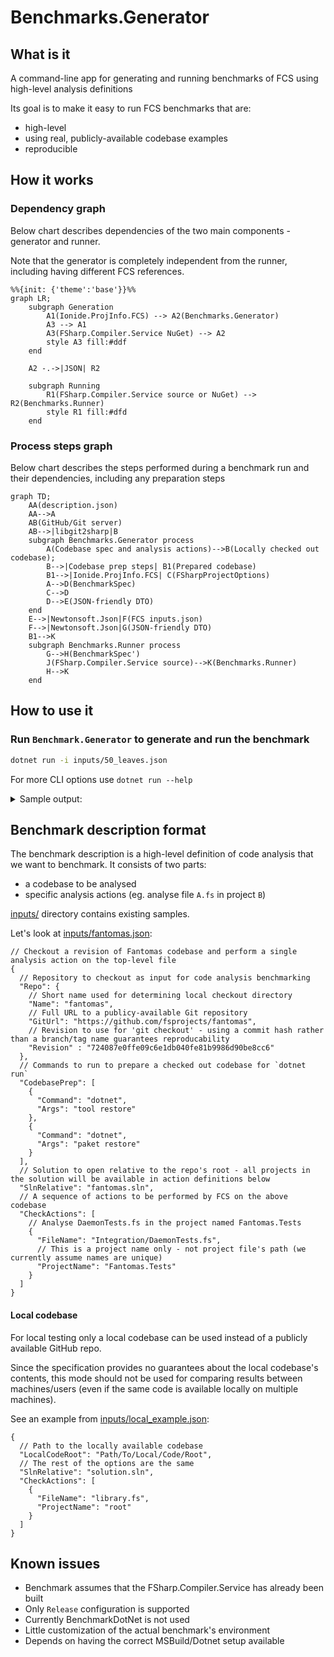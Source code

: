 # Benchmarks.Generator

## What is it
A command-line app for generating and running benchmarks of FCS using high-level analysis definitions

Its goal is to make it easy to run FCS benchmarks that are:
* high-level
* using real, publicly-available codebase examples
* reproducible

## How it works
### Dependency graph
Below chart describes dependencies of the two main components - generator and runner.

Note that the generator is completely independent from the runner, including having different FCS references. 
```mermaid
%%{init: {'theme':'base'}}%%
graph LR;
    subgraph Generation
        A1(Ionide.ProjInfo.FCS) --> A2(Benchmarks.Generator)
        A3 --> A1
        A3(FSharp.Compiler.Service NuGet) --> A2
        style A3 fill:#ddf
    end

    A2 -.->|JSON| R2
    
    subgraph Running
        R1(FSharp.Compiler.Service source or NuGet) --> R2(Benchmarks.Runner)
        style R1 fill:#dfd
    end
```
### Process steps graph
Below chart describes the steps performed during a benchmark run and their dependencies, including any preparation steps
```mermaid
graph TD;
    AA(description.json)
    AA-->A
    AB(GitHub/Git server)
    AB-->|libgit2sharp|B
    subgraph Benchmarks.Generator process
        A(Codebase spec and analysis actions)-->B(Locally checked out codebase);
        B-->|Codebase prep steps| B1(Prepared codebase)
        B1-->|Ionide.ProjInfo.FCS| C(FSharpProjectOptions)
        A-->D(BenchmarkSpec)
        C-->D
        D-->E(JSON-friendly DTO)
    end
    E-->|Newtonsoft.Json|F(FCS inputs.json)
    F-->|Newtonsoft.Json|G(JSON-friendly DTO)
    B1-->K
    subgraph Benchmarks.Runner process
        G-->H(BenchmarkSpec')
        J(FSharp.Compiler.Service source)-->K(Benchmarks.Runner)
        H-->K
    end
```
## How to use it
### Run `Benchmark.Generator` to generate and run the benchmark
```bash
dotnet run -i inputs/50_leaves.json 
```
For more CLI options use `dotnet run --help`

<details>
<summary>Sample output:</summary>

```bash
[13:17:58 INF] PrepareCodebase: Preparing repo 50_leaves - https://github.com/safesparrow/fsharp-samples at revision 744ada94e1fffda8d622f817f6b7642a0d17e4f0
[13:17:58 INF] PrepareCodebase: .artifacts\50_leaves\744ada94e1fffda8d622f817f6b7642a0d17e4f0 already exists - will assume the correct repository is already checked out
[13:17:58 INF] PrepareCodebase: Running 1 codebase prep steps
[13:18:06 INF] LoadOptions: 51 projects loaded from D:\projekty\ftest\fsharp-benchmark-generator\.artifacts\50_leaves\744ada94e1fffda8d622f817f6b7642a0d17e4f0\50_leaves/solution.sln
[13:18:06 INF] PrepareAndRun: Serializing inputs as D:\projekty\ftest\fsharp-benchmark-generator\.artifacts\50_leaves\744ada94e1fffda8d622f817f6b7642a0d17e4f0\.artifacts\2022-07-23_12-18-06.fcsinputs.json
[13:18:06 INF] Run: Starting the benchmark
[13:18:06 INF] Run: Deserializing inputs from 'D:\projekty\ftest\fsharp-benchmark-generator\.artifacts\50_leaves\744ada94e1fffda8d622f817f6b7642a0d17e4f0\.artifacts\2022-07-23_12-18-06.fcsinputs.json'
[13:18:07 INF] Run: Running 1 iteration(s) of the benchmark, each containing 1 action(s)
[13:18:07 INF] Run: [0] Action: start
[13:18:25 INF] Run: 0 diagnostics calculated:
[13:18:25 INF] Run: [0] Action: took 17925ms
[13:18:25 INF] Run: Performed 1 action(s) in 17925ms
[13:18:25 INF] Run: Performed 1 iteration(s) in 17925 - averaging 17925ms per iteration
```

</details>

## Benchmark description format
The benchmark description is a high-level definition of code analysis that we want to benchmark. It consists of two parts:
- a codebase to be analysed
- specific analysis actions (eg. analyse file `A.fs` in project `B`)

[inputs/](inputs/) directory contains existing samples.

Let's look at [inputs/fantomas.json](inputs/fantomas.json):
```json5
// Checkout a revision of Fantomas codebase and perform a single analysis action on the top-level file
{
  // Repository to checkout as input for code analysis benchmarking
  "Repo": {
    // Short name used for determining local checkout directory
    "Name": "fantomas",
    // Full URL to a publicy-available Git repository
    "GitUrl": "https://github.com/fsprojects/fantomas",
    // Revision to use for 'git checkout' - using a commit hash rather than a branch/tag name guarantees reproducability
    "Revision" : "724087e0ffe09c6e1db040fe81b9986d90be8cc6"
  },
  // Commands to run to prepare a checked out codebase for `dotnet run`
  "CodebasePrep": [
    {
      "Command": "dotnet",
      "Args": "tool restore"
    },
    {
      "Command": "dotnet",
      "Args": "paket restore"
    }
  ],
  // Solution to open relative to the repo's root - all projects in the solution will be available in action definitions below
  "SlnRelative": "fantomas.sln",
  // A sequence of actions to be performed by FCS on the above codebase
  "CheckActions": [
    // Analyse DaemonTests.fs in the project named Fantomas.Tests
    {
      "FileName": "Integration/DaemonTests.fs",
      // This is a project name only - not project file's path (we currently assume names are unique)
      "ProjectName": "Fantomas.Tests"
    }
  ]
}
```
#### Local codebase
For local testing only a local codebase can be used instead of a publicly available GitHub repo.

Since the specification provides no guarantees about the local codebase's contents, this mode should not be used for comparing results between machines/users (even if the same code is available locally on multiple machines).

See an example from [inputs/local_example.json](inputs/local_example.json): 
```json5
{
  // Path to the locally available codebase
  "LocalCodeRoot": "Path/To/Local/Code/Root",
  // The rest of the options are the same
  "SlnRelative": "solution.sln",
  "CheckActions": [
    {
      "FileName": "library.fs",
      "ProjectName": "root"
    }
  ]
}
```

## Known issues
* Benchmark assumes that the FSharp.Compiler.Service has already been built
* Only `Release` configuration is supported
* Currently BenchmarkDotNet is not used
* Little customization of the actual benchmark's environment
* Depends on having the correct MSBuild/Dotnet setup available
